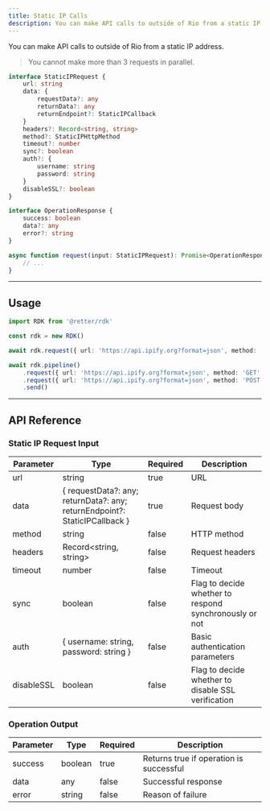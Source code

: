 ```yaml
---
title: Static IP Calls
description: You can make API calls to outside of Rio from a static IP address.
---
```


You can make API calls to outside of Rio from a static IP address.

> You cannot make more than 3 requests in parallel.

```typescript
interface StaticIPRequest {
    url: string
    data: {
        requestData?: any
        returnData?: any
        returnEndpoint?: StaticIPCallback
    }
    headers?: Record<string, string>
    method?: StaticIPHttpMethod
    timeout?: number
    sync?: boolean
    auth?: {
        username: string
        password: string
    }
    disableSSL?: boolean
}

interface OperationResponse {
    success: boolean
    data?: any
    error?: string
}

async function request(input: StaticIPRequest): Promise<OperationResponse | undefined> {
    // ...
}
```

---

## Usage

```typescript
import RDK from '@retter/rdk'

const rdk = new RDK()

await rdk.request({ url: 'https://api.ipify.org?format=json', method: 'GET' })

await rdk.pipeline()
    .request({ url: 'https://api.ipify.org?format=json', method: 'GET' })
    .request({ url: 'https://api.ipify.org?format=json', method: 'POST' })
    .send()
```

---

## API Reference

### Static IP Request Input

| Parameter     | Type                | Required            | Description         |
| ------------- | ------------------- | ------------------- | ------------------- |
| url           | string              | true                | URL |
| data          | { requestData?: any; returnData?: any; returnEndpoint?: StaticIPCallback } | true                | Request body |
| method        | string              | false               | HTTP method |
| headers       | Record<string, string> | false               | Request headers |
| timeout       | number              | false               | Timeout |
| sync          | boolean             | false               | Flag to decide whether to respond synchronously or not |
| auth          | { username: string, password: string } | false               | Basic authentication parameters |
| disableSSL    | boolean             | false               | Flag to decide whether to disable SSL verification |

### Operation Output

| Parameter     | Type                | Required            | Description         |
| ------------- | ------------------- | ------------------- | ------------------- |
| success       | boolean             | true                | Returns true if operation is successful |
| data          | any                 | false               | Successful response |
| error         | string              | false               | Reason of failure |
